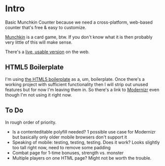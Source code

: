 # Intro

Basic Munchkin Counter because we need a cross-platform, web-based counter that's free & easy to customize.

[Munchkin](http://www.worldofmunchkin.com/game/) is a card game, btw. If you don't know what it is then probably very little of this will make sense.

There's a [live, usable version](http://bit.ly/munch-count) on the web.

## HTML5 Boilerplate

I'm using [the HTML5 boilerplate](http://html5boilerplate.com/) as a, um, boilerplate. Once there's a working project with sufficient functionality then I will strip out unused features but for now I'm leaving them in. So there's a link to [Modernizr](http://www.modernizr.com/) even though I'm not using it right now.

## To Do

In rough order of priority.

- Is a contenteditable polyfill needed? 1 possible use case for Modernizr but basically only older mobile browsers don't support it
- Speaking of mobile: testing, testing, testing. Does it work? Looks slightly too tall right now, need to remove some padding
- Combat page for 1-time bonuses, strength vs. monster
- Multiple players on one HTML page? Might not be worth the trouble.